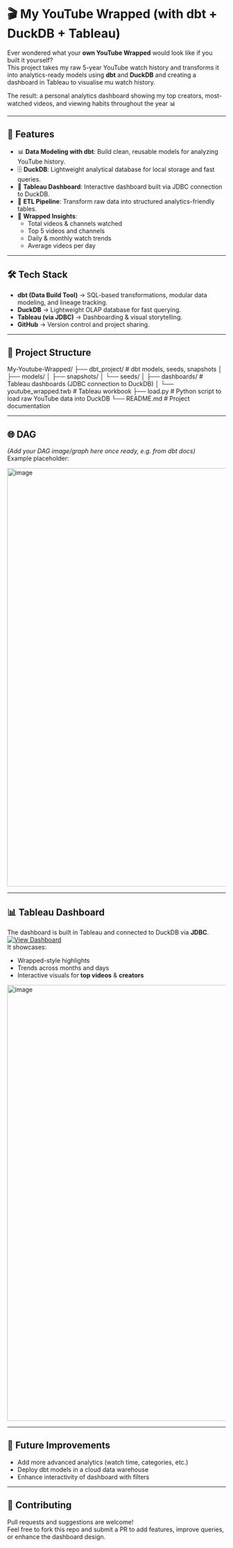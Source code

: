 # 🎬 My YouTube Wrapped (with dbt + DuckDB + Tableau)

Ever wondered what your **own YouTube Wrapped** would look like if you built it yourself?  
This project takes my raw 5-year YouTube watch history and transforms it into analytics-ready models using **dbt** and **DuckDB** and creating a dashboard in Tableau to visualise mu watch history.  

The result: a personal analytics dashboard showing my top creators, most-watched videos, and viewing habits throughout the year 📊

---

## 🚀 Features
- 📊 **Data Modeling with dbt**: Build clean, reusable models for analyzing YouTube history.  
- 🗄️ **DuckDB**: Lightweight analytical database for local storage and fast queries.  
- 🔌 **Tableau Dashboard**: Interactive dashboard built via JDBC connection to DuckDB.  
- 🔄 **ETL Pipeline**: Transform raw data into structured analytics-friendly tables.  
- 📅 **Wrapped Insights**:
  - Total videos & channels watched  
  - Top 5 videos and channels  
  - Daily & monthly watch trends  
  - Average videos per day  

--- 

## 🛠️ Tech Stack
- **dbt (Data Build Tool)** → SQL-based transformations, modular data modeling, and lineage tracking.  
- **DuckDB** → Lightweight OLAP database for fast querying.  
- **Tableau (via JDBC)** → Dashboarding & visual storytelling.  
- **GitHub** → Version control and project sharing.  

--- 

## 📂 Project Structure
My-Youtube-Wrapped/
├── dbt_project/ # dbt models, seeds, snapshots
│ ├── models/
│ ├── snapshots/
│ └── seeds/
│
├── dashboards/ # Tableau dashboards (JDBC connection to DuckDB)
│ └── youtube_wrapped.twb # Tableau workbook
├── load.py # Python script to load raw YouTube data into DuckDB
└── README.md # Project documentation


---

## 🌐 DAG
*(Add your DAG image/graph here once ready, e.g. from dbt docs)*  
Example placeholder:

<img width="1784" height="966" alt="image" src="https://github.com/user-attachments/assets/b5346b74-d38a-4535-8161-a979f7654534" />


---

## 📊 Tableau Dashboard

The dashboard is built in Tableau and connected to DuckDB via **JDBC**.  [![View Dashboard](https://img.shields.io/badge/View-Dashboard-blue?style=for-the-badge&logo=tableau)](https://public.tableau.com/app/profile/imaan.shahid5731/viz/YoutubeWrapped/Dashboard1)  
It showcases:
- Wrapped-style highlights  
- Trends across months and days  
- Interactive visuals for **top videos** & **creators**
  

<img width="1255" height="1006" alt="image" src="https://github.com/user-attachments/assets/3617a1af-22eb-4d49-9e66-a5291ef8a253" />

---

## 🔮 Future Improvements
- Add more advanced analytics (watch time, categories, etc.)  
- Deploy dbt models in a cloud data warehouse  
- Enhance interactivity of dashboard with filters  

---

## 🤝 Contributing
Pull requests and suggestions are welcome!  
Feel free to fork this repo and submit a PR to add features, improve queries, or enhance the dashboard design.  
